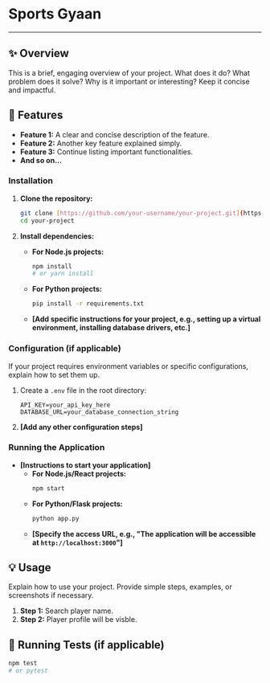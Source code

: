 # Sports Gyaan

---

## ✨ Overview

This is a brief, engaging overview of your project. What does it do? What problem does it solve? Why is it important or interesting? Keep it concise and impactful.

## 🚀 Features

* **Feature 1:** A clear and concise description of the feature.
* **Feature 2:** Another key feature explained simply.
* **Feature 3:** Continue listing important functionalities.
* **And so on...**


### Installation

1.  **Clone the repository:**

    ```bash
    git clone [https://github.com/your-username/your-project.git](https://github.com/your-username/your-project.git)
    cd your-project
    ```

2.  **Install dependencies:**

    * **For Node.js projects:**
        ```bash
        npm install
        # or yarn install
        ```
    * **For Python projects:**
        ```bash
        pip install -r requirements.txt
        ```
    * **[Add specific instructions for your project, e.g., setting up a virtual environment, installing database drivers, etc.]**

### Configuration (if applicable)

If your project requires environment variables or specific configurations, explain how to set them up.

1.  Create a `.env` file in the root directory:
    ```
    API_KEY=your_api_key_here
    DATABASE_URL=your_database_connection_string
    ```
2.  **[Add any other configuration steps]**

### Running the Application

* **[Instructions to start your application]**
    * **For Node.js/React projects:**
        ```bash
        npm start
        ```
    * **For Python/Flask projects:**
        ```bash
        python app.py
        ```
    * **[Specify the access URL, e.g., "The application will be accessible at `http://localhost:3000`"]**

## 💡 Usage

Explain how to use your project. Provide simple steps, examples, or screenshots if necessary.

1.  **Step 1:** Search player name.
2.  **Step 2:** Player profile will be visble.


## 🧪 Running Tests (if applicable)

```bash
npm test
# or pytest
